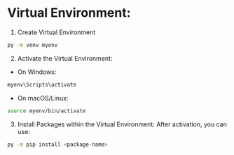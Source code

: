 
# Virtual Environment:

1. Create Virtual Environment
```bash
py -m venv myenv
```

2. Activate the Virtual Environment:
 - On Windows:
```bash
myenv\Scripts\activate
```
 - On macOS/Linux:
```bash
source myenv/bin/activate
```

3. Install Packages within the Virtual Environment: After activation, you can use:
```bash
py -m pip install <package-name>
```